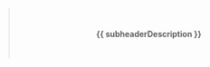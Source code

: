 > <br/><h4 align="center">**{{ subheaderDescription }}**</h4><br/>

<!--TERMINALIZE![{{ terminalizer_title }}]({{ repository.gitlab }}{{ repository.location.demo.gitlab }})TERMINALIZE-->